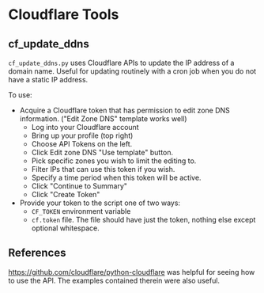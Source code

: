 # Cloudflare Tools

## cf_update_ddns

`cf_update_ddns.py` uses Cloudflare APIs to update the IP address of a domain name.
Useful for updating routinely with a cron job when you do not have a static IP address.

To use:
 * Acquire a Cloudflare token that has permission to edit zone DNS information. ("Edit Zone DNS" template works well)
   * Log into your Cloudflare account
   * Bring up your profile (top right)
   * Choose API Tokens on the left.
   * Click Edit zone DNS "Use template" button.
   * Pick specific zones you wish to limit the editing to.
   * Filter IPs that can use this token if you wish.
   * Specify a time period when this token will be active.
   * Click "Continue to Summary"
   * Click "Create Token"
 * Provide your token to the script one of two ways:
   * `CF_TOKEN` environment variable
   * `cf.token` file. The file should have just the token, nothing else except optional whitespace.

## References

https://github.com/cloudflare/python-cloudflare was helpful for seeing how to use the API.
The examples contained therein were also useful.
